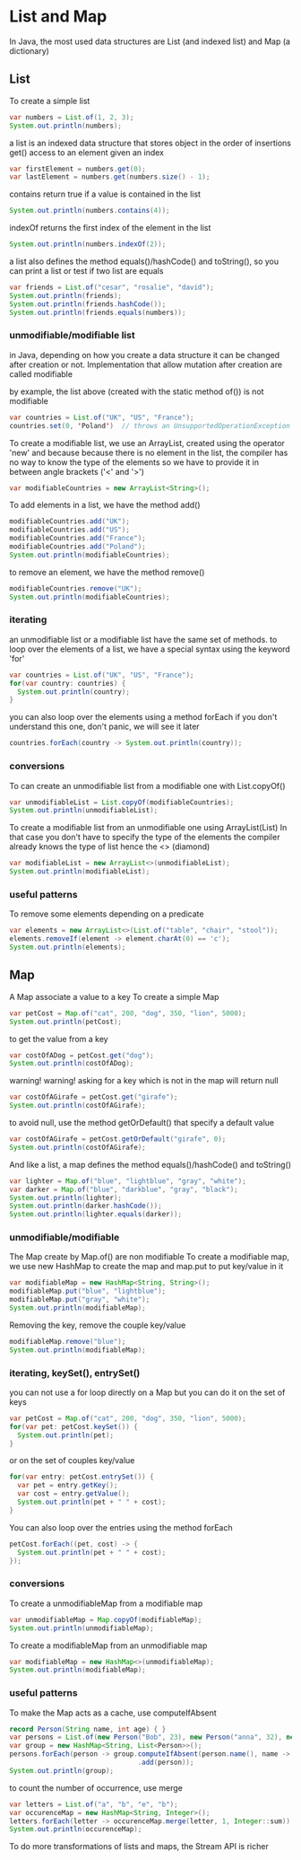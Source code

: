 
# List and Map
In Java, the most used data structures are List (and indexed list) and Map (a dictionary)

## List
To create a simple list
```java
var numbers = List.of(1, 2, 3);
System.out.println(numbers);
```

a list is an indexed data structure that stores object in the order of insertions
get() access to an element given an index
```java
var firstElement = numbers.get(0);
var lastElement = numbers.get(numbers.size() - 1);
```

contains return true if a value is contained in the list
```java
System.out.println(numbers.contains(4));
```

indexOf returns the first index of the element in the list
```java
System.out.println(numbers.indexOf(2));
```

a list also defines the method equals()/hashCode() and toString(), so
you can print a list or test if two list are equals
```java
var friends = List.of("cesar", "rosalie", "david");
System.out.println(friends);
System.out.println(friends.hashCode());
System.out.println(friends.equals(numbers));
```


### unmodifiable/modifiable list
in Java, depending on how you create a data structure it can be changed
after creation or not. Implementation that allow mutation after creation
are called modifiable

by example, the list above (created with the static method of()) is not modifiable
```java
var countries = List.of("UK", "US", "France");
countries.set(0, 'Poland')  // throws an UnsupportedOperationException
```

To create a modifiable list, we use an ArrayList, created using the operator 'new'
and because because there is no element in the list, the compiler has no way to know
the type of the elements so we have to provide it in between angle brackets ('<' and '>')
```java
var modifiableCountries = new ArrayList<String>();
```

To add elements in a list, we have the method add()
```java
modifiableCountries.add("UK");
modifiableCountries.add("US");
modifiableCountries.add("France");
modifiableCountries.add("Poland");
System.out.println(modifiableCountries);
```

to remove an element, we have the method remove()
```java
modifiableCountries.remove("UK");
System.out.println(modifiableCountries);
```


### iterating
an unmodifiable list or a modifiable list have the same set of methods.
to loop over the elements of a list, we have a special syntax using the keyword 'for'
```java
var countries = List.of("UK", "US", "France");
for(var country: countries) {
  System.out.println(country);
}
```

you can also loop over the elements using a method forEach
if you don't understand this one, don't panic, we will see it later
```java
countries.forEach(country -> System.out.println(country));
```


### conversions
To can create an unmodifiable list from a modifiable one with List.copyOf()
```java
var unmodifiableList = List.copyOf(modifiableCountries);
System.out.println(unmodifiableList);
```

To create a modifiable list from an unmodifiable one using ArrayList(List)
In that case you don't have to specify the type of the elements
the compiler already knows the type of list hence the <> (diamond)
```java
var modifiableList = new ArrayList<>(unmodifiableList);
System.out.println(modifiableList);
```

### useful patterns
To remove some elements depending on a predicate
```java
var elements = new ArrayList<>(List.of("table", "chair", "stool"));
elements.removeIf(element -> element.charAt(0) == 'c');
System.out.println(elements);
```


## Map
A Map associate a value to a key
To create a simple Map
```java
var petCost = Map.of("cat", 200, "dog", 350, "lion", 5000);
System.out.println(petCost);
```

to get the value from a key
```java
var costOfADog = petCost.get("dog");
System.out.println(costOfADog);
```

warning! warning! asking for a key which is not in the map will return null
```java
var costOfAGirafe = petCost.get("girafe");
System.out.println(costOfAGirafe);
```

to avoid null, use the method getOrDefault() that specify a default value
```java
var costOfAGirafe = petCost.getOrDefault("girafe", 0);
System.out.println(costOfAGirafe);
```

And like a list, a map defines the method equals()/hashCode() and toString()
```java
var lighter = Map.of("blue", "lightblue", "gray", "white");
var darker = Map.of("blue", "darkblue", "gray", "black");
System.out.println(lighter);
System.out.println(darker.hashCode());
System.out.println(lighter.equals(darker));
```


### unmodifiable/modifiable
The Map create by Map.of() are non modifiable
To create a modifiable map, we use new HashMap to create the map
and map.put to put key/value in it
```java
var modifiableMap = new HashMap<String, String>();
modifiableMap.put("blue", "lightblue");
modifiableMap.put("gray", "white");
System.out.println(modifiableMap);
```

Removing the key, remove the couple key/value
```java
modifiableMap.remove("blue");
System.out.println(modifiableMap);
```


### iterating, keySet(), entrySet()
you can not use a for loop directly on a Map
but you can do it on the set of keys
```java
var petCost = Map.of("cat", 200, "dog", 350, "lion", 5000);
for(var pet: petCost.keySet()) {
  System.out.println(pet);
}
```

or on the set of couples key/value
```java
for(var entry: petCost.entrySet()) {
  var pet = entry.getKey();
  var cost = entry.getValue();
  System.out.println(pet + " " + cost);
}
```

You can also loop over the entries using the method forEach
```java
petCost.forEach((pet, cost) -> {
  System.out.println(pet + " " + cost);
});
```


### conversions
To create a unmodifiableMap from a modifiable map
```java
var unmodifiableMap = Map.copyOf(modifiableMap);
System.out.println(unmodifiableMap);
```

To create a modifiableMap from an unmodifiable map
```java
var modifiableMap = new HashMap<>(unmodifiableMap);
System.out.println(modifiableMap);
```


### useful patterns
To make the Map acts as a cache, use computeIfAbsent
```java
record Person(String name, int age) { }
var persons = List.of(new Person("Bob", 23), new Person("anna", 32), new Person("Bob", 12));
var group = new HashMap<String, List<Person>>();
persons.forEach(person -> group.computeIfAbsent(person.name(), name -> new ArrayList<>())
                                .add(person));
System.out.println(group);
```

to count the number of occurrence, use merge
```java
var letters = List.of("a", "b", "e", "b");
var occurenceMap = new HashMap<String, Integer>();
letters.forEach(letter -> occurenceMap.merge(letter, 1, Integer::sum));
System.out.println(occurenceMap);
```


To do more transformations of lists and maps, the Stream API is richer
